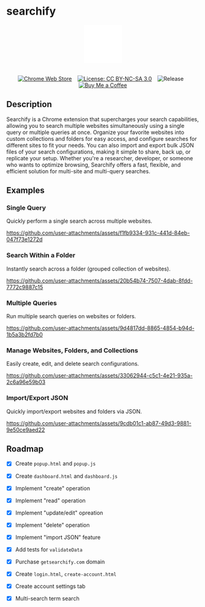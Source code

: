 # searchify
<div align="center">

<picture>
    <img src="src/assets/icon.svg" alt="The Kinase Library" width="100px" style="margin-bottom: 15px">
</picture>

[![Chrome Web Store](https://img.shields.io/badge/Chrome_Extension-Download-brightgreen)](https://chromewebstore.google.com/detail/searchify/bkljkcdndmacnfkgaeccaganineceeco) &ensp;
[![License: CC BY-NC-SA 3.0](https://img.shields.io/badge/License-CC%20BY--NC--SA%203.0-lightgrey.svg)](https://creativecommons.org/licenses/by-nc-sa/3.0/) &ensp;
![Release](https://img.shields.io/github/v/release/harinlee83/searchify) &ensp;
[![Buy Me a Coffee](https://img.shields.io/badge/Buy%20Me%20a%20Coffee-%23FFDD00.svg?style=for-the-badge&logo=buy-me-a-coffee&logoColor=black)](https://www.buymeacoffee.com/harinlee)
</div>

## Description
Searchify is a Chrome extension that supercharges your search capabilities, allowing you to search multiple websites simultaneously using a single query or multiple queries at once. Organize your favorite websites into custom collections and folders for easy access, and configure searches for different sites to fit your needs. You can also import and export bulk JSON files of your search configurations, making it simple to share, back up, or replicate your setup. Whether you're a researcher, developer, or someone who wants to optimize browsing, Searchify offers a fast, flexible, and efficient solution for multi-site and multi-query searches.

## Examples

### Single Query

Quickly perform a single search across multiple websites.

https://github.com/user-attachments/assets/f1fb9334-931c-441d-84eb-047f73e1272d

### Search Within a Folder

Instantly search across a folder (grouped collection of websites).

https://github.com/user-attachments/assets/20b54b74-7507-4dab-8fdd-7772c9887c15

### Multiple Queries

Run multiple search queries on websites or folders.

https://github.com/user-attachments/assets/9d4817dd-8865-4854-b94d-1b5a3b2fd7b0

### Manage Websites, Folders, and Collections

Easily create, edit, and delete search configurations.

https://github.com/user-attachments/assets/33062944-c5c1-4e21-935a-2c6a96e59b03

### Import/Export JSON

Quickly import/export websites and folders via JSON.

https://github.com/user-attachments/assets/9cdb01c1-ab87-49d3-9881-9e50ce9aed22

## Roadmap

- [x] Create `popup.html` and `popup.js`
- [x] Create `dashboard.html` and  `dashboard.js`
- [x] Implement "create" operation
- [x] Implement "read" operation
- [x] Implement "update/edit" opreation
- [x] Implement "delete" operation 
- [x] Implement "import JSON" feature
- [x] Add tests for `validateData`
- [x] Purchase `getsearchify.com` domain
- [x] Create `login.html`, `create-account.html`
- [x] Create account settings tab
- [x] Multi-search term search


